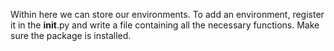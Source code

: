 Within here we can store our environments. To add an environment, register it in the __init__.py and write a file containing all the necessary functions. Make sure the package is installed.